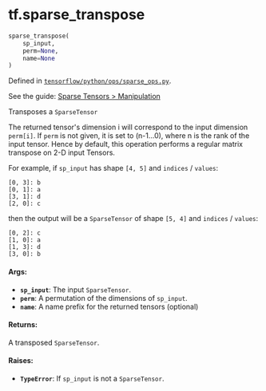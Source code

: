 <div itemscope itemtype="http://developers.google.com/ReferenceObject">
<meta itemprop="name" content="tf.sparse_transpose" />
</div>

# tf.sparse_transpose

``` python
sparse_transpose(
    sp_input,
    perm=None,
    name=None
)
```



Defined in [`tensorflow/python/ops/sparse_ops.py`](https://www.tensorflow.org/code/tensorflow/python/ops/sparse_ops.py).

See the guide: [Sparse Tensors > Manipulation](../../../api_guides/python/sparse_ops.md#Manipulation)

Transposes a `SparseTensor`

The returned tensor's dimension i will correspond to the input dimension
`perm[i]`. If `perm` is not given, it is set to (n-1...0), where n is
the rank of the input tensor. Hence by default, this operation performs a
regular matrix transpose on 2-D input Tensors.

For example, if `sp_input` has shape `[4, 5]` and `indices` / `values`:

    [0, 3]: b
    [0, 1]: a
    [3, 1]: d
    [2, 0]: c

then the output will be a `SparseTensor` of shape `[5, 4]` and
`indices` / `values`:

    [0, 2]: c
    [1, 0]: a
    [1, 3]: d
    [3, 0]: b

#### Args:

* <b>`sp_input`</b>: The input `SparseTensor`.
* <b>`perm`</b>: A permutation of the dimensions of `sp_input`.
* <b>`name`</b>: A name prefix for the returned tensors (optional)

#### Returns:

A transposed `SparseTensor`.


#### Raises:

* <b>`TypeError`</b>: If `sp_input` is not a `SparseTensor`.